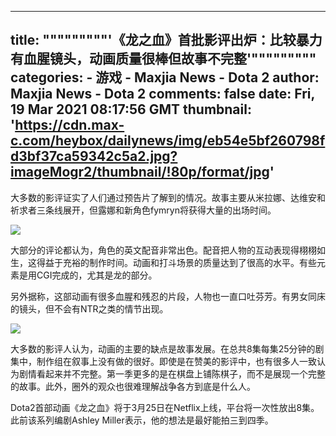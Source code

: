 
---
title: """""""""'《龙之血》首批影评出炉：比较暴力有血腥镜头，动画质量很棒但故事不完整'"""""""""
categories: 
    - 游戏
    - Maxjia News - Dota 2
author: Maxjia News - Dota 2
comments: false
date: Fri, 19 Mar 2021 08:17:56 GMT
thumbnail: 'https://cdn.max-c.com/heybox/dailynews/img/eb54e5bf260798fd3bf37ca59342c5a2.jpg?imageMogr2/thumbnail/!80p/format/jpg'
---

<div>   
<p>大多数的影评证实了人们通过预告片了解到的情况。故事主要从米拉娜、达维安和祈求者三条线展开，但露娜和新角色fymryn将获得大量的出场时间。 </p><p></p><div class="image-box"><img src="https://cdn.max-c.com/heybox/dailynews/img/eb54e5bf260798fd3bf37ca59342c5a2.jpg?imageMogr2/thumbnail/!80p/format/jpg" referrerpolicy="no-referrer"></div><p></p><div class="image-caption"></div><p>大部分的评论都认为，角色的英文配音非常出色。配音把人物的互动表现得栩栩如生，这得益于充裕的制作时间。动画和打斗场景的质量达到了很高的水平。有些元素是用CGI完成的，尤其是龙的部分。</p><p>另外据称，这部动画有很多血腥和残忍的片段，人物也一直口吐芬芳。有男女同床的镜头，但不会有NTR之类的情节出现。</p><p></p><div class="image-box"><img src="https://cdn.max-c.com/heybox/dailynews/img/3986c575a5792354d3d152700b47303d.jpg?imageMogr2/thumbnail/!80p/format/jpg" referrerpolicy="no-referrer"></div><p></p><p>大多数的影评人认为，动画的主要的缺点是故事发展。在总共8集每集25分钟的剧集中，制作组在叙事上没有做的很好。即使是在赞美的影评中，也有很多人一致认为剧情看起来并不完整。第一季更多的是在棋盘上铺陈棋子，而不是展现一个完整的故事。此外，圈外的观众也很难理解战争各方到底是什么人。</p><p>Dota2首部动画《龙之血》将于3月25日在Netflix上线，平台将一次性放出8集。此前该系列编剧Ashley Miller表示，他的想法是最好能拍三到四季。</p>
  
</div>
            
